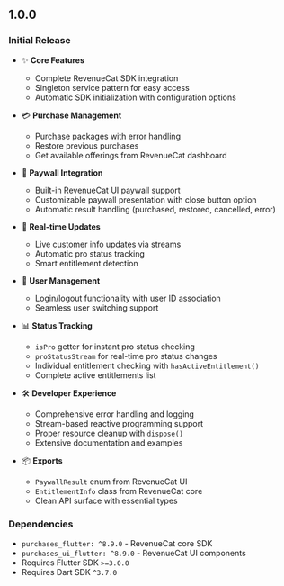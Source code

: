 ## 1.0.0

### Initial Release

- ✨ **Core Features**

  - Complete RevenueCat SDK integration
  - Singleton service pattern for easy access
  - Automatic SDK initialization with configuration options

- 💳 **Purchase Management**

  - Purchase packages with error handling
  - Restore previous purchases
  - Get available offerings from RevenueCat dashboard

- 🎨 **Paywall Integration**

  - Built-in RevenueCat UI paywall support
  - Customizable paywall presentation with close button option
  - Automatic result handling (purchased, restored, cancelled, error)

- 🔄 **Real-time Updates**

  - Live customer info updates via streams
  - Automatic pro status tracking
  - Smart entitlement detection

- 👤 **User Management**

  - Login/logout functionality with user ID association
  - Seamless user switching support

- 📊 **Status Tracking**

  - `isPro` getter for instant pro status checking
  - `proStatusStream` for real-time pro status changes
  - Individual entitlement checking with `hasActiveEntitlement()`
  - Complete active entitlements list

- 🛠 **Developer Experience**

  - Comprehensive error handling and logging
  - Stream-based reactive programming support
  - Proper resource cleanup with `dispose()`
  - Extensive documentation and examples

- 📦 **Exports**
  - `PaywallResult` enum from RevenueCat UI
  - `EntitlementInfo` class from RevenueCat core
  - Clean API surface with essential types

### Dependencies

- `purchases_flutter: ^8.9.0` - RevenueCat core SDK
- `purchases_ui_flutter: ^8.9.0` - RevenueCat UI components
- Requires Flutter SDK `>=3.0.0`
- Requires Dart SDK `^3.7.0`
